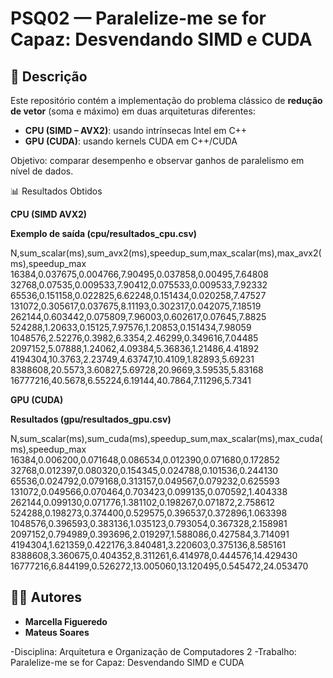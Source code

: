 # PSQ02 — Paralelize-me se for Capaz: Desvendando SIMD e CUDA

## 📌 Descrição
Este repositório contém a implementação do problema clássico de **redução de vetor** (soma e máximo) em duas arquiteturas diferentes:

- **CPU (SIMD – AVX2)**: usando intrínsecas Intel em C++  
- **GPU (CUDA)**: usando kernels CUDA em C++/CUDA

Objetivo: comparar desempenho e observar ganhos de paralelismo em nível de dados.

📊 Resultados Obtidos

**CPU (SIMD AVX2)**

**Exemplo de saída (cpu/resultados_cpu.csv)**

N,sum_scalar(ms),sum_avx2(ms),speedup_sum,max_scalar(ms),max_avx2(ms),speedup_max
16384,0.037675,0.004766,7.90495,0.037858,0.00495,7.64808
32768,0.07535,0.009533,7.90412,0.075533,0.009533,7.92332
65536,0.151158,0.022825,6.62248,0.151434,0.020258,7.47527
131072,0.305617,0.037675,8.11193,0.302317,0.042075,7.18519
262144,0.603442,0.075809,7.96003,0.602617,0.07645,7.8825
524288,1.20633,0.15125,7.97576,1.20853,0.151434,7.98059
1048576,2.52276,0.3982,6.3354,2.46299,0.349616,7.04485
2097152,5.07888,1.24062,4.09384,5.36836,1.21486,4.41892
4194304,10.3763,2.23749,4.63747,10.4109,1.82893,5.69231
8388608,20.5573,3.60827,5.69728,20.9669,3.59535,5.83168
16777216,40.5678,6.55224,6.19144,40.7864,7.11296,5.7341

**GPU (CUDA)**

**Resultados (gpu/resultados_gpu.csv)**

N,sum_scalar(ms),sum_cuda(ms),speedup_sum,max_scalar(ms),max_cuda(ms),speedup_max
16384,0.006200,0.071648,0.086534,0.012390,0.071680,0.172852
32768,0.012397,0.080320,0.154345,0.024788,0.101536,0.244130
65536,0.024792,0.079168,0.313157,0.049567,0.079232,0.625593
131072,0.049566,0.070464,0.703423,0.099135,0.070592,1.404338
262144,0.099130,0.071776,1.381102,0.198267,0.071872,2.758612
524288,0.198273,0.374400,0.529575,0.396537,0.372896,1.063398
1048576,0.396593,0.383136,1.035123,0.793054,0.367328,2.158981
2097152,0.794989,0.393696,2.019297,1.588086,0.427584,3.714091
4194304,1.621359,0.422176,3.840481,3.220603,0.375136,8.585161
8388608,3.360675,0.404352,8.311261,6.414978,0.444576,14.429430
16777216,6.844199,0.526272,13.005060,13.120495,0.545472,24.053470

## 👨‍💻 Autores

- **Marcella Figueredo** 
- **Mateus Soares**

-Disciplina: Arquitetura e Organização de Computadores 2
-Trabalho: Paralelize-me se for Capaz: Desvendando SIMD e CUDA
